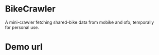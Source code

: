 # BikeCrawler
A mini-crawler fetching shared-bike data from mobike and ofo, temporally for personal use.

# Demo url
<a href="http://183.131.144.70/bike.php">
